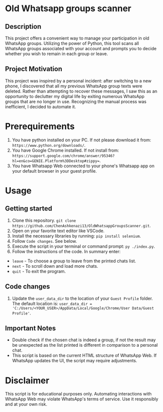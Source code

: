 # Old Whatsapp groups scanner

## Description
This project offers a convenient way to manage your participation in old WhatsApp groups.
Utilizing the power of Python, this tool scans all WhatsApp groups associated with your account and prompts you to decide whether you wish to remain in each group or leave.

## Project Motivation
This project was inspired by a personal incident: after switching to a new phone, I discovered that all my previous WhatsApp group texts were deleted. Rather than attempting to recover these messages, I saw this as an opportunity to declutter my digital life by exiting numerous WhatsApp groups that are no longer in use. Recognizing the manual process was inefficient, I decided to automate it.

# Prerequirements
1. You have python installed on your PC. If not please download it from: `https://www.python.org/downloads/`.
2. You have Google Chrome installed. If not install from: `https://support.google.com/chrome/answer/95346?hl=en&co=GENIE.Platform%3DDesktop#zippy=`.
3. You have Whatsapp Web connected to your phone's Whatsapp app on your default browser in your guest profile.

# Usage
## Getting started
1. Clone this repository. `git clone https://github.com/ChenAshkenazi13/OldWhatsappGroupsScanner.git`.
2. Open on your favorite text editor like VSCode.
3. Install the necessary libraries by running: `pip install selenium`.
4. Follow `Code changes`. See below.
5. Execute the script in your terminal or command prompt: `py ./index.py`. 
6. Follow the instructions of the code.
In summary enter:
* `leave` - To choose a group to leave from the printed chats list.
* `next` - To scroll down and load more chats.
* `quit` - To exit the program.

## Code changes
1. Update the `user_data_dir` to the location of your `Guest Profile` folder. The default location is:
`user_data_dir = 'C:/Users/<YOUR_USER>/AppData/Local/Google/Chrome/User Data/Guest Profile'`.


## Important Notes
- Double check if the chosen chat is indeed a group, if not the result may be unexpected as the list printed is different in comparison to a personal chat.
- This script is based on the current HTML structure of WhatsApp Web. If WhatsApp updates the UI, the script may require adjustments.

# Disclaimer
This script is for educational purposes only. Automating interactions with WhatsApp Web may violate WhatsApp's terms of service. Use it responsibly and at your own risk.

